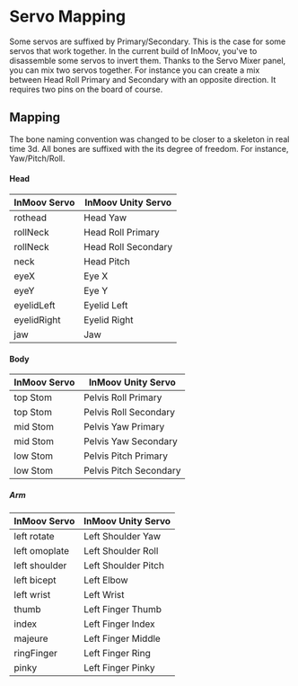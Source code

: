 # Servo Mapping
Some servos are suffixed by Primary/Secondary. This is the case for some servos that work together.
In the current build of InMoov, you've to disassemble some servos to invert them. Thanks to the Servo Mixer panel, you can mix two servos together.
For instance you can create a mix between Head Roll Primary and Secondary with an opposite direction. It requires two pins on the board of course.

## Mapping
The bone naming convention was changed to be closer to a skeleton in real time 3d.
All bones are suffixed with the its degree of freedom. For instance, Yaw/Pitch/Roll.

#### Head
| InMoov Servo | InMoov Unity Servo  |
|--------------|---------------------|
| rothead	   | Head Yaw 			 |
| rollNeck 	   | Head Roll Primary	 |
| rollNeck 	   | Head Roll Secondary |
| neck		   | Head Pitch 		 |
| eyeX		   | Eye X				 |
| eyeY         | Eye Y				 |
| eyelidLeft   | Eyelid Left		 |
| eyelidRight  | Eyelid Right		 |
| jaw		   | Jaw				 |

#### Body
| InMoov Servo | InMoov Unity Servo     |
|--------------|------------------------|
| top Stom	   | Pelvis Roll Primary    |
| top Stom	   | Pelvis Roll Secondary  |
| mid Stom 	   | Pelvis Yaw Primary	    |
| mid Stom 	   | Pelvis Yaw Secondary   |
| low Stom 	   | Pelvis Pitch Primary   |
| low Stom 	   | Pelvis Pitch Secondary |

##### Arm
| InMoov Servo  | InMoov Unity Servo  |
|---------------|---------------------|
| left rotate   | Left Shoulder Yaw	  |
| left omoplate | Left Shoulder Roll  |
| left shoulder | Left Shoulder Pitch |
| left bicept   | Left Elbow		  | 
| left wrist    | Left Wrist		  |
| thumb   		| Left Finger Thumb	  |
| index   		| Left Finger Index	  |
| majeure		| Left Finger Middle  |
| ringFinger	| Left Finger Ring	  |
| pinky		    | Left Finger Pinky	  |